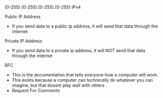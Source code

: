 (0-255).(0-255).(0-255).(0-255)
IPv4

Public IP Address
- If you send data to a public ip address, it will send that data through the internet


Private IP Address
- If you send data to a private ip address, it will NOT send that data through the internet

RFC
- This is the documentation that tells everyone how a computer will work.
- This exists because a computer can *technically* do whatever you can imagine, 
  but that doesnt play well with others
- Request For Comments

